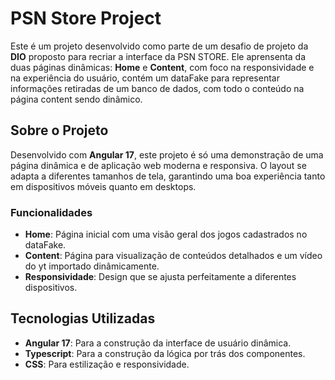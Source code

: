 # PSN Store Project

Este é um projeto desenvolvido como parte de um desafio de projeto da **DIO** proposto para recriar a interface da PSN STORE. Ele aprensenta da duas páginas dinâmicas: **Home** e **Content**, com foco na responsividade e na experiência do usuário, contém um dataFake para representar informações retiradas de um banco de dados, com todo o conteúdo na página content sendo dinâmico.

## Sobre o Projeto

Desenvolvido com **Angular 17**, este projeto é só uma demonstração de uma página dinâmica e de aplicação web moderna e responsiva. O layout se adapta a diferentes tamanhos de tela, garantindo uma boa experiência tanto em dispositivos móveis quanto em desktops.

### Funcionalidades

- **Home**: Página inicial com uma visão geral dos jogos cadastrados no dataFake.
- **Content**: Página para visualização de conteúdos detalhados e um vídeo do yt importado dinâmicamente.
- **Responsividade**: Design que se ajusta perfeitamente a diferentes dispositivos.

## Tecnologias Utilizadas

- **Angular 17**: Para a construção da interface de usuário dinâmica.
- **Typescript**: Para a construção da lógica por trás dos componentes.
- **CSS**: Para estilização e responsividade.
